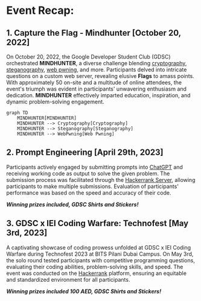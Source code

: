 # Event Recap: 

## 1. Capture the Flag - Mindhunter [October 20, 2022]

On October 20, 2022, the Google Developer Student Club (GDSC) orchestrated **MINDHUNTER**, a diverse challenge blending [cryptography](https://en.wikipedia.org/wiki/Cryptography), [steganography](https://en.wikipedia.org/wiki/Steganography), [web pwning](https://delinea.com/what-is/pwn#:~:text=PWN%20is%20hacker%20jargon%20meaning,a%20misspelling%20of%20“owned.”), and more. Participants delved into intricate questions on a custom web server, revealing elusive **Flags** to amass points. With approximately 50 on-site and a multitude of online attendees, the event's triumph was evident in participants' unwavering enthusiasm and dedication. **MINDHUNTER** effectively imparted education, inspiration, and dynamic problem-solving engagement.

```mermaid
graph TD
    MINDHUNTER[MINDHUNTER]
    MINDHUNTER --> Cryptography[Cryptography]
    MINDHUNTER --> Steganography[Steganography]
    MINDHUNTER --> WebPwning[Web Pwning]
```


## 2. Prompt Engineering [April 29th, 2023]

 Participants actively engaged by submitting prompts into [ChatGPT](https://chat.openai.com) and receiving working code as output to solve the given problem. The submission process was facilitated through the [Hackerrank Server](https://www.hackerrank.com), allowing participants to make multiple submissions. Evaluation of participants' performance was based on the speed and accuracy of their code.

***Winning prizes included, GDSC Shirts and Stickers!***

## 3. GDSC x IEI Coding Warfare: Technofest [May 3rd, 2023]

A captivating showcase of coding prowess unfolded at GDSC x IEI Coding Warfare during Technofest 2023 at BITS Pilani Dubai Campus. On May 3rd, the solo round tested participants with competitive programming questions, evaluating their coding abilities, problem-solving skills, and speed. The event was conducted on the [Hackerrank](https://www.hackerrank.com) platform, ensuring an equitable and standardized environment for all participants.

 ***Winning prizes included 100 AED, GDSC Shirts and Stickers!***